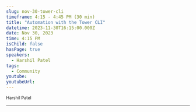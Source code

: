 ```yaml
---
slug: nov-30-tower-cli
timeframe: 4:15 - 4:45 PM (30 min)
title: "Automation with the Tower CLI"
datetime: 2023-11-30T16:15:00.000Z
date: Nov 30, 2023
time: 4:15 PM
isChild: false
hasPage: true
speakers:
  - Harshil Patel
tags:
  - Community
youtube:
youtubeUrl:
---
```

<div className="mb-4">
  <small className="typo-small">
    Harshil Patel
  </small>
</div>

<hr className="border-t border-gray-50 mb-4 opacity-20" />
